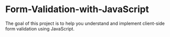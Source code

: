 # Form-Validation-with-JavaScript
The goal of this project is to help you understand and implement client-side form validation using JavaScript.
